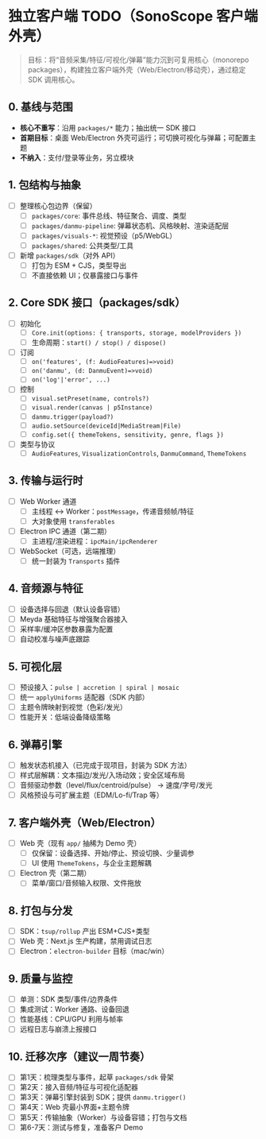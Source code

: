 # 独立客户端 TODO（SonoScope 客户端外壳）

> 目标：将“音频采集/特征/可视化/弹幕”能力沉到可复用核心（monorepo packages），构建独立客户端外壳（Web/Electron/移动壳），通过稳定 SDK 调用核心。

## 0. 基线与范围
- **核心不重写**：沿用 `packages/*` 能力；抽出统一 SDK 接口
- **首期目标**：桌面 Web/Electron 外壳可运行；可切换可视化与弹幕；可配置主题
- **不纳入**：支付/登录等业务，另立模块

## 1. 包结构与抽象
- [ ] 整理核心包边界（保留）
  - [ ] `packages/core`: 事件总线、特征聚合、调度、类型
  - [ ] `packages/danmu-pipeline`: 弹幕状态机、风格映射、渲染适配层
  - [ ] `packages/visuals-*`: 视觉预设（p5/WebGL）
  - [ ] `packages/shared`: 公共类型/工具
- [ ] 新增 `packages/sdk`（对外 API）
  - [ ] 打包为 ESM + CJS，类型导出
  - [ ] 不直接依赖 UI；仅暴露接口与事件

## 2. Core SDK 接口（packages/sdk）
- [ ] 初始化
  - [ ] `Core.init(options: { transports, storage, modelProviders })`
  - [ ] 生命周期：`start() / stop() / dispose()`
- [ ] 订阅
  - [ ] `on('features', (f: AudioFeatures)=>void)`
  - [ ] `on('danmu', (d: DanmuEvent)=>void)`
  - [ ] `on('log'|'error', ...)`
- [ ] 控制
  - [ ] `visual.setPreset(name, controls?)`
  - [ ] `visual.render(canvas | p5Instance)`
  - [ ] `danmu.trigger(payload?)`
  - [ ] `audio.setSource(deviceId|MediaStream|File)`
  - [ ] `config.set({ themeTokens, sensitivity, genre, flags })`
- [ ] 类型与协议
  - [ ] `AudioFeatures`, `VisualizationControls`, `DanmuCommand`, `ThemeTokens`

## 3. 传输与运行时
- [ ] Web Worker 通道
  - [ ] 主线程 <-> Worker：`postMessage`，传递音频帧/特征
  - [ ] 大对象使用 `transferables`
- [ ] Electron IPC 通道（第二期）
  - [ ] 主进程/渲染进程：`ipcMain/ipcRenderer`
- [ ] WebSocket（可选，远端推理）
  - [ ] 统一封装为 `Transports` 插件

## 4. 音频源与特征
- [ ] 设备选择与回退（默认设备容错）
- [ ] Meyda 基础特征与增强聚合器接入
- [ ] 采样率/缓冲区参数暴露为配置
- [ ] 自动校准与噪声底跟踪

## 5. 可视化层
- [ ] 预设接入：`pulse | accretion | spiral | mosaic`
- [ ] 统一 `applyUniforms` 适配器（SDK 内部）
- [ ] 主题令牌映射到视觉（色彩/发光）
- [ ] 性能开关：低端设备降级策略

## 6. 弹幕引擎
- [ ] 触发状态机接入（已完成于现项目，封装为 SDK 方法）
- [ ] 样式层解耦：文本描边/发光/入场动效；安全区域布局
- [ ] 音频驱动参数（level/flux/centroid/pulse） -> 速度/字号/发光
- [ ] 风格预设与可扩展主题（EDM/Lo-fi/Trap 等）

## 7. 客户端外壳（Web/Electron）
- [ ] Web 壳（现有 `app/` 抽稀为 Demo 壳）
  - [ ] 仅保留：设备选择、开始/停止、预设切换、少量调参
  - [ ] UI 使用 `ThemeTokens`，与企业主题解耦
- [ ] Electron 壳（第二期）
  - [ ] 菜单/窗口/音频输入权限、文件拖放

## 8. 打包与分发
- [ ] SDK：`tsup/rollup` 产出 ESM+CJS+类型
- [ ] Web 壳：Next.js 生产构建，禁用调试日志
- [ ] Electron：`electron-builder` 目标（mac/win）

## 9. 质量与监控
- [ ] 单测：SDK 类型/事件/边界条件
- [ ] 集成测试：Worker 通路、设备回退
- [ ] 性能基线：CPU/GPU 利用与帧率
- [ ] 远程日志与崩溃上报接口

## 10. 迁移次序（建议一周节奏）
- [ ] 第1天：梳理类型与事件，起草 `packages/sdk` 骨架
- [ ] 第2天：接入音频/特征与可视化适配器
- [ ] 第3天：弹幕引擎封装到 SDK；提供 `danmu.trigger()`
- [ ] 第4天：Web 壳最小界面+主题令牌
- [ ] 第5天：传输抽象（Worker）与设备容错；打包与文档
- [ ] 第6-7天：测试与修复，准备客户 Demo
